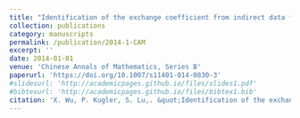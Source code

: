 ```yaml
---
title: "Identification of the exchange coefficient from indirect data for a coupled continuum pipe-flow model"
collection: publications
category: manuscripts
permalink: /publication/2014-1-CAM
excerpt: ''
date: 2014-01-01
venue: 'Chinese Annals of Mathematics, Series B'
paperurl: 'https://doi.org/10.1007/s11401-014-0830-3'
#slidesurl: 'http://academicpages.github.io/files/slides1.pdf'
#bibtexurl: 'http://academicpages.github.io/files/bibtex1.bib'
citation: 'X. Wu, P. Kugler, S. Lu,. &quot;Identification of the exchange coefficient from indirect data for a coupled continuum pipe-flow model.&quot; <i>Chinese Annals of Mathematics</i>. 35B(3), 483-500, 2014. https://doi.org/10.1007/s11401-014-0830-3'
---
```

